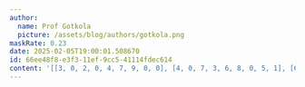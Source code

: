 ```yaml
---
author:
  name: Prof Gotkola
  picture: /assets/blog/authors/gotkola.png
maskRate: 0.23
date: 2025-02-05T19:00:01.508670
id: 66ee48f8-e3f3-11ef-9cc5-41114fdec614
content: '[[3, 0, 2, 0, 4, 7, 9, 0, 0], [4, 0, 7, 3, 6, 8, 0, 5, 1], [6, 1, 8, 2, 0, 5, 7, 4, 0], [5, 4, 6, 7, 2, 3, 1, 0, 0], [8, 7, 1, 6, 0, 0, 4, 0, 2], [9, 0, 3, 8, 1, 4, 5, 6, 7], [1, 8, 5, 4, 7, 6, 3, 2, 9], [0, 3, 4, 9, 0, 0, 6, 1, 5], [2, 6, 9, 5, 0, 1, 8, 7, 4]]'
---
```

